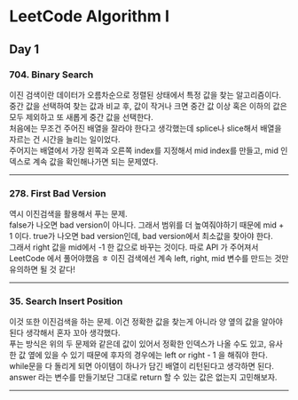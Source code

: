 # LeetCode Algorithm I

## Day 1

### 704. Binary Search

이진 검색이란 데이터가 오름차순으로 정렬된 상태에서 특정 값을 찾는 알고리즘이다.
중간 값을 선택하여 찾는 값과 비교 후, 값이 작거나 크면 중간 값 이상 혹은 이하의 값은 모두 제외하고 또 새롭게 중간 값을 선택한다.  
처음에는 무조건 주어진 배열을 잘라야 한다고 생각했는데 splice나 slice해서 배열을 자르는 건 시간을 늘리는 일이었다.  
주어지는 배열에서 가장 왼쪽과 오른쪽 index를 지정해서 mid index를 만들고, mid 인덱스로 계속 값을 확인해나가면 되는 문제였다.

---

### 278. First Bad Version

역시 이진검색을 활용해서 푸는 문제.  
false가 나오면 bad version이 아니다. 그래서 범위를 더 높여줘야하기 때문에 mid + 1 이다.
true가 나오면 bad version인데, bad version에서 최소값을 찾아야 한다.  
그래서 right 값을 mid에서 -1 한 값으로 바꾸는 것이다.
따로 API 가 주어져서 LeetCode 에서 풀어야했음 ㅎ
이진 검색에선 계속 left, right, mid 변수를 만드는 것만 유의하면 될 것 같다!

---

### 35. Search Insert Position

이것 또한 이진검색을 하는 문제.
이건 정확한 값을 찾는게 아니라 양 옆의 값을 알아야 된다 생각해서 혼자 꼬아 생각했다.  
푸는 방식은 위의 두 문제와 같은데 값이 있어서 정확한 인덱스가 나올 수도 있고, 유사한 값 옆에 있을 수 있기 때문에 후자의 경우에는 left or right - 1 을 해줘야 한다.  
while문을 다 돌리게 되면 아이템이 하나가 담긴 배열이 리턴된다고 생각하면 된다.  
answer 라는 변수를 만들기보단 그대로 return 할 수 있는 값은 없는지 고민해보자.

---

<br>
